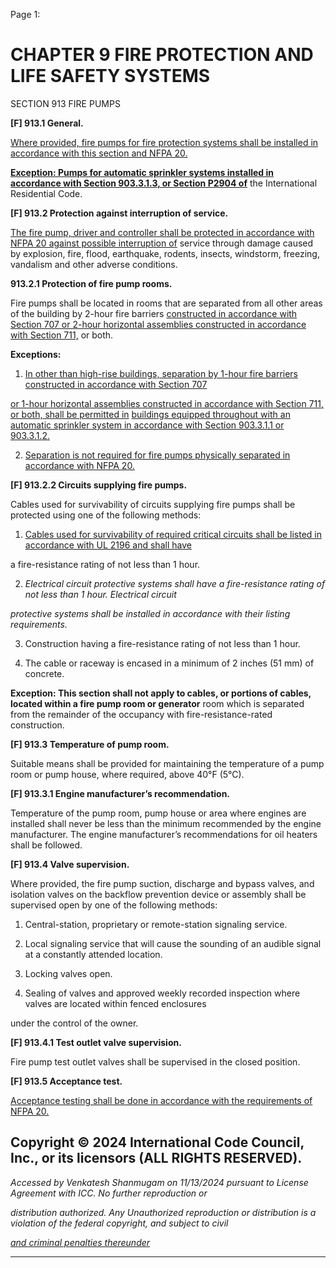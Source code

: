 Page 1:

# CHAPTER 9 FIRE PROTECTION AND LIFE SAFETY SYSTEMS

 SECTION 913
 FIRE PUMPS



**[F] 913.1 General.**

[Where provided, fire pumps for fire protection systems shall be installed in accordance with this section and NFPA 20.](http://codes.iccsafe.org/#VACC2021P1_Ch35_PromNFPA_RefStd20_19)

**[Exception: Pumps for automatic sprinkler systems installed in accordance with Section 903.3.1.3, or Section P2904 of](http://codes.iccsafe.org/#VACC2021P1_Ch09_Sec903.3.1.3)**
the International Residential Code.

**[F] 913.2 Protection against interruption of service.**

[The fire pump, driver and controller shall be protected in accordance with NFPA 20 against possible interruption of](http://codes.iccsafe.org/#VACC2021P1_Ch35_PromNFPA_RefStd20_19)
service through damage caused by explosion, fire, flood, earthquake, rodents, insects, windstorm, freezing, vandalism
and other adverse conditions.


**913.2.1 Protection of fire pump rooms.**


Fire pumps shall be located in rooms that are separated from all other areas of the building by 2-hour fire barriers
[constructed in accordance with Section 707 or 2-hour horizontal assemblies constructed in accordance with Section 711,](http://codes.iccsafe.org/#VACC2021P1_Ch07_Sec707)
or both.


**Exceptions:**


1. [In other than high-rise buildings, separation by 1-hour fire barriers constructed in accordance with Section 707](http://codes.iccsafe.org/#VACC2021P1_Ch07_Sec707)

[or 1-hour horizontal assemblies constructed in accordance with Section 711, or both, shall be permitted in](http://codes.iccsafe.org/#VACC2021P1_Ch07_Sec711)
[buildings equipped throughout with an automatic sprinkler system in accordance with Section 903.3.1.1 or](http://codes.iccsafe.org/#VACC2021P1_Ch09_Sec903.3.1.1)
[903.3.1.2.](http://codes.iccsafe.org/#VACC2021P1_Ch09_Sec903.3.1.2)


2. [Separation is not required for fire pumps physically separated in accordance with NFPA 20.](http://codes.iccsafe.org/#VACC2021P1_Ch35_PromNFPA_RefStd20_19)

**[F] 913.2.2 Circuits supplying fire pumps.**

Cables used for survivability of circuits supplying fire pumps shall be protected using one of the following methods:


1. [Cables used for survivability of required critical circuits shall be listed in accordance with UL 2196 and shall have](http://codes.iccsafe.org/#VACC2021P1_Ch35_PromUL_RefStd2196_2017)

a fire-resistance rating of not less than 1 hour.

2. _Electrical circuit protective systems shall have a fire-resistance rating of not less than 1 hour. Electrical circuit_

_protective systems shall be installed in accordance with their listing requirements._

3. Construction having a fire-resistance rating of not less than 1 hour.

4. The cable or raceway is encased in a minimum of 2 inches (51 mm) of concrete.

**Exception: This section shall not apply to cables, or portions of cables, located within a fire pump room or generator**
room which is separated from the remainder of the occupancy with fire-resistance-rated construction.



**[F] 913.3 Temperature of pump room.**

Suitable means shall be provided for maintaining the temperature of a pump room or pump house, where required,
above 40°F (5°C).

**[F] 913.3.1 Engine manufacturer’s recommendation.**

Temperature of the pump room, pump house or area where engines are installed shall never be less than the minimum
recommended by the engine manufacturer. The engine manufacturer’s recommendations for oil heaters shall be
followed.

**[F] 913.4 Valve supervision.**

Where provided, the fire pump suction, discharge and bypass valves, and isolation valves on the backflow prevention
device or assembly shall be supervised open by one of the following methods:

1. Central-station, proprietary or remote-station signaling service.

2. Local signaling service that will cause the sounding of an audible signal at a constantly attended location.

3. Locking valves open.

4. Sealing of valves and approved weekly recorded inspection where valves are located within fenced enclosures


under the control of the owner.

**[F] 913.4.1 Test outlet valve supervision.**

Fire pump test outlet valves shall be supervised in the closed position.

**[F] 913.5 Acceptance test.**

[Acceptance testing shall be done in accordance with the requirements of NFPA 20.](http://codes.iccsafe.org/#VACC2021P1_Ch35_PromNFPA_RefStd20_19)


## Copyright © 2024 International Code Council, Inc., or its licensors (ALL RIGHTS RESERVED).

_Accessed by Venkatesh Shanmugam on 11/13/2024 pursuant to License Agreement with ICC. No further reproduction or_

_distribution authorized. Any Unauthorized reproduction or distribution is a violation of the federal copyright, and subject to civil_

_[and criminal penalties thereunder](http://codes.iccsafe.org/content/VACC2021P1/chapter-9-fire-protection-and-life-safety-systems#VACC2021P1_Ch09_Sec913)_


-----



